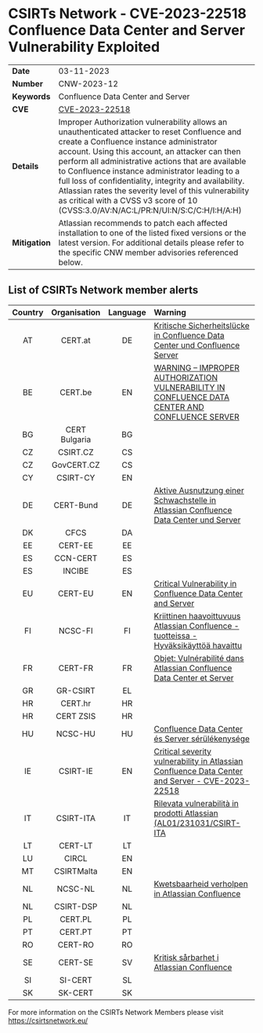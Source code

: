# CSIRTs Network - CVE-2023-22518 Confluence Data Center and Server Vulnerability Exploited
|   |   |
|---|---|
| **Date** | 03-11-2023 |
| **Number** | CNW-2023-12 | 
| **Keywords** | Confluence Data Center and Server | 
| **CVE** | [CVE-2023-22518](https://github.com/advisories/GHSA-8prx-84h6-4fr5) | 
| **Details** | Improper Authorization vulnerability allows an unauthenticated attacker to reset Confluence and create a Confluence instance administrator account. Using this account, an attacker can then perform all administrative actions that are available to Confluence instance administrator leading to a full loss of confidentiality, integrity and availability. Atlassian rates the severity level of this vulnerability as critical with a CVSS v3 score of 10 (CVSS:3.0/AV:N/AC:L/PR:N/UI:N/S:C/C:H/I:H/A:H) |
| **Mitigation** | Atlassian recommends to patch each affected installation to one of the listed fixed versions or the latest version. For additional details please refer to the specific CNW member advisories referenced below. |

## List of CSIRTs Network member alerts

| Country | Organisation | Language | Warning |
| :-----: | :----------: | :------: | :------ | 
| AT | CERT.at | DE | [Kritische Sicherheitslücke in Confluence Data Center und Confluence Server](https://cert.at/de/warnungen/2023/10/confluence-cve-2023-22518) |
| BE | CERT.be | EN | [WARNING – IMPROPER AUTHORIZATION VULNERABILITY IN CONFLUENCE DATA CENTER AND CONFLUENCE SERVER](https://www.cert.be/en/warning-improper-authorization-vulnerability-confluence-data-center-and-confluence-server) |
| BG | CERT Bulgaria | BG | |
| CZ | CSIRT.CZ | CS | |
| CZ | GovCERT.CZ | CS | |
| CY | CSIRT-CY | EN | |
| DE | CERT-Bund | DE | [Aktive Ausnutzung einer Schwachstelle in Atlassian Confluence Data Center und Server](https://www.bsi.bund.de/SharedDocs/Cybersicherheitswarnungen/DE/2023/2023-283932-1031.pdf?__blob=publicationFile)|
| DK | CFCS | DA | |
| EE | CERT-EE | EE | |
| ES | CCN-CERT | ES | |
| ES | INCIBE | ES | |
| EU | CERT-EU | EN | [Critical Vulnerability in Confluence Data Center and Server](http://cert.europa.eu/publications/security-advisories/2023-085/) |
| FI | NCSC-FI | FI | [Kriittinen haavoittuvuus Atlassian Confluence -tuotteissa - Hyväksikäyttöä havaittu](https://www.kyberturvallisuuskeskus.fi/fi/haavoittuvuus_22/2023) |
| FR | CERT-FR | FR | [Objet: Vulnérabilité dans Atlassian Confluence Data Center et Server](https://www.cert.ssi.gouv.fr/avis/CERTFR-2023-AVI-0899/) |
| GR | GR-CSIRT | EL | |
| HR | CERT.hr | HR | |
| HR | CERT ZSIS | HR | |
| HU | NCSC-HU | HU | [Confluence Data Center és Server sérülékenysége](https://nki.gov.hu/figyelmeztetesek/cve-serulekenysegek/cve-2023-22518/) |
| IE | CSIRT-IE | EN | [Critical severity vulnerability in Atlassian Confluence Data Center and Server - CVE-2023-22518](https://www.ncsc.gov.ie/pdfs/091123_Confluence_Critical_Vuln.pdf) |
| IT | CSIRT-ITA | IT | [Rilevata vulnerabilità in prodotti Atlassian (AL01/231031/CSIRT-ITA](https://www.csirt.gov.it/contenuti/rilevata-vulnerabilita-in-prodotti-atlassian-al01-231031-csirt-ita) |
| LT | CERT-LT | LT | |
| LU | CIRCL | EN | |
| MT | CSIRTMalta | EN | |
| NL | NCSC-NL | NL | [Kwetsbaarheid verholpen in Atlassian Confluence](https://www.ncsc.nl/actueel/advisory?id=NCSC-2023-0562) |
| NL | CSIRT-DSP | NL | |
| PL | CERT.PL | PL | |
| PT | CERT.PT | PT | |
| RO | CERT-RO | RO | |
| SE | CERT-SE | SV | [Kritisk sårbarhet i Atlassian Confluence](https://www.cert.se/2023/10/kritisk-sarbarhet-i-atlassian-confluence.html) |
| SI | SI-CERT | SL | |
| SK | SK-CERT | SK | |

 

For more information on the CSIRTs Network Members please visit https://csirtsnetwork.eu/ 
